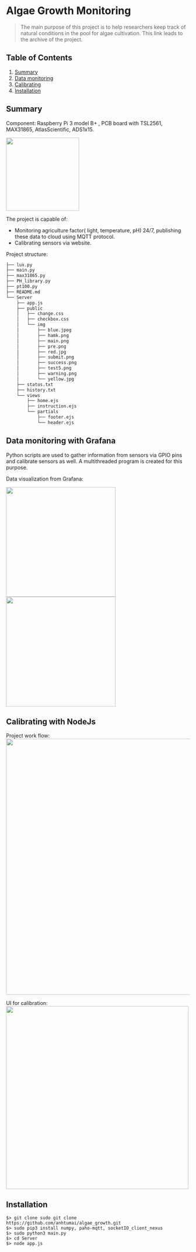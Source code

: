 # Algae Growth Monitoring 
> The main purpose of this project is to help researchers keep track of natural conditions in the pool for algae cultivation. This link leads to the archive of the project.

## Table of Contents
1. [Summary](#Summary) 
2. [Data monitoring](#Data_monitoring_with_Grafana)
3. [Calibrating](#Calibrating_with_NodeJs)
4. [Installation](#Installation)


## Summary 
Component: Raspberry Pi 3 model B+ , PCB board with TSL2561, MAX31865, AtlasScientific, ADS1x15.

<img src = "https://user-images.githubusercontent.com/32799668/75661459-064fa280-5c76-11ea-93fa-31cb0b0f8174.png" width = "200">

The project is capable of:
- Monitoring agriculture factor( light, temperature, pH) 24/7, publishing these data to cloud using MQTT protocol.
- Calibrating sensors via website.

Project structure:

```bash
├── lux.py
├── main.py
├── max31865.py
├── PH_library.py
├── pt100.py
├── README.md
└── Server
    ├── app.js
    ├── public
    │   ├── change.css
    │   ├── checkbox.css
    │   └── img
    │       ├── blue.jpeg
    │       ├── hamk.png
    │       ├── main.png
    │       ├── pre.png
    │       ├── red.jpg
    │       ├── submit.png
    │       ├── success.png
    │       ├── test5.png
    │       ├── warning.png
    │       └── yellow.jpg
    ├── status.txt
    ├── history.txt
    └── views
        ├── home.ejs
        ├── instruction.ejs
        └── partials
            ├── footer.ejs
            └── header.ejs
```

## Data monitoring with Grafana

Python scripts are used to gather information from sensors via GPIO pins and calibrate sensors as well. A multithreaded program is created for this purpose.

Data visualization from Grafana:

<img src="https://user-images.githubusercontent.com/32799668/75659668-0e5a1300-5c73-11ea-803f-8d923514984d.png" width="300">

<img src="https://user-images.githubusercontent.com/32799668/75661910-dce34680-5c76-11ea-8f2f-027852b25724.png" width="300">


## Calibrating with NodeJs 
Project work flow:
<img src="https://user-images.githubusercontent.com/32799668/76545581-b1d8ce00-6492-11ea-9797-1aae42aa3a52.png" width="700">

UI for calibration: 
<img src = "https://user-images.githubusercontent.com/32799668/75660722-c1773c00-5c74-11ea-8f17-6f67436847ad.png" width = "500" >


## Installation

``` 
$> git clone sudo git clone https://github.com/anhtumai/algae_growth.git
$> sudo pip3 install numpy, paho-mqtt, socketIO_client_nexus
$> sudo python3 main.py
$> cd Server 
$> node app.js
``` 
